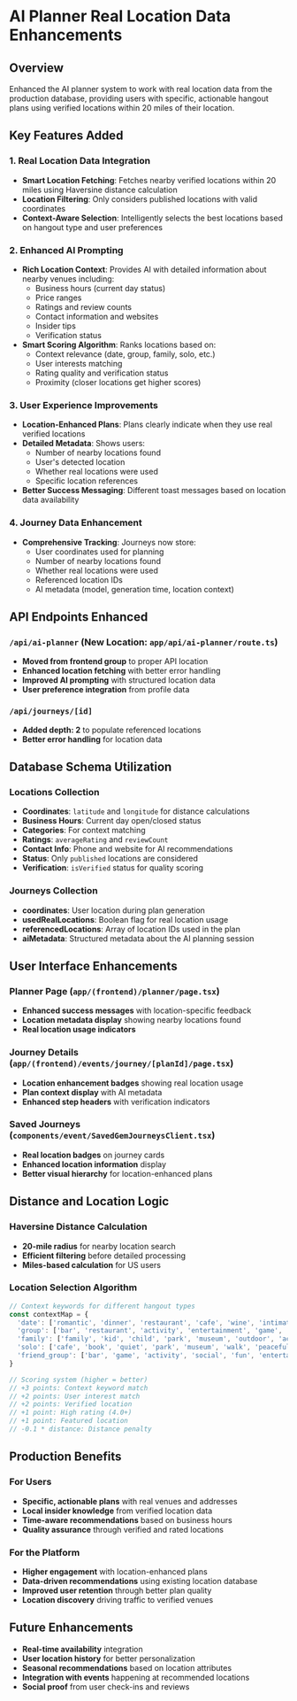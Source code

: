 # AI Planner Real Location Data Enhancements

## Overview
Enhanced the AI planner system to work with real location data from the production database, providing users with specific, actionable hangout plans using verified locations within 20 miles of their location.

## Key Features Added

### 1. Real Location Data Integration
- **Smart Location Fetching**: Fetches nearby verified locations within 20 miles using Haversine distance calculation
- **Location Filtering**: Only considers published locations with valid coordinates
- **Context-Aware Selection**: Intelligently selects the best locations based on hangout type and user preferences

### 2. Enhanced AI Prompting
- **Rich Location Context**: Provides AI with detailed information about nearby venues including:
  - Business hours (current day status)
  - Price ranges
  - Ratings and review counts
  - Contact information and websites
  - Insider tips
  - Verification status
- **Smart Scoring Algorithm**: Ranks locations based on:
  - Context relevance (date, group, family, solo, etc.)
  - User interests matching
  - Rating quality and verification status
  - Proximity (closer locations get higher scores)

### 3. User Experience Improvements
- **Location-Enhanced Plans**: Plans clearly indicate when they use real verified locations
- **Detailed Metadata**: Shows users:
  - Number of nearby locations found
  - User's detected location
  - Whether real locations were used
  - Specific location references
- **Better Success Messaging**: Different toast messages based on location data availability

### 4. Journey Data Enhancement
- **Comprehensive Tracking**: Journeys now store:
  - User coordinates used for planning
  - Number of nearby locations found
  - Whether real locations were used
  - Referenced location IDs
  - AI metadata (model, generation time, location context)

## API Endpoints Enhanced

### `/api/ai-planner` (New Location: `app/api/ai-planner/route.ts`)
- **Moved from frontend group** to proper API location
- **Enhanced location fetching** with better error handling
- **Improved AI prompting** with structured location data
- **User preference integration** from profile data

### `/api/journeys/[id]`
- **Added depth: 2** to populate referenced locations
- **Better error handling** for location data

## Database Schema Utilization

### Locations Collection
- **Coordinates**: `latitude` and `longitude` for distance calculations
- **Business Hours**: Current day open/closed status
- **Categories**: For context matching
- **Ratings**: `averageRating` and `reviewCount`
- **Contact Info**: Phone and website for AI recommendations
- **Status**: Only `published` locations are considered
- **Verification**: `isVerified` status for quality scoring

### Journeys Collection
- **coordinates**: User location during plan generation
- **usedRealLocations**: Boolean flag for real location usage
- **referencedLocations**: Array of location IDs used in the plan
- **aiMetadata**: Structured metadata about the AI planning session

## User Interface Enhancements

### Planner Page (`app/(frontend)/planner/page.tsx`)
- **Enhanced success messages** with location-specific feedback
- **Location metadata display** showing nearby locations found
- **Real location usage indicators**

### Journey Details (`app/(frontend)/events/journey/[planId]/page.tsx`)
- **Location enhancement badges** showing real location usage
- **Plan context display** with AI metadata
- **Enhanced step headers** with verification indicators

### Saved Journeys (`components/event/SavedGemJourneysClient.tsx`)
- **Real location badges** on journey cards
- **Enhanced location information** display
- **Better visual hierarchy** for location-enhanced plans

## Distance and Location Logic

### Haversine Distance Calculation
- **20-mile radius** for nearby location search
- **Efficient filtering** before detailed processing
- **Miles-based calculation** for US users

### Location Selection Algorithm
```typescript
// Context keywords for different hangout types
const contextMap = {
  'date': ['romantic', 'dinner', 'restaurant', 'cafe', 'wine', 'intimate', 'cozy', 'view'],
  'group': ['bar', 'restaurant', 'activity', 'entertainment', 'game', 'music', 'social'],
  'family': ['family', 'kid', 'child', 'park', 'museum', 'outdoor', 'activity', 'fun'],
  'solo': ['cafe', 'book', 'quiet', 'park', 'museum', 'walk', 'peaceful', 'solo'],
  'friend_group': ['bar', 'game', 'activity', 'social', 'fun', 'entertainment', 'food']
}

// Scoring system (higher = better)
// +3 points: Context keyword match
// +2 points: User interest match  
// +2 points: Verified location
// +1 point: High rating (4.0+)
// +1 point: Featured location
// -0.1 * distance: Distance penalty
```

## Production Benefits

### For Users
- **Specific, actionable plans** with real venues and addresses
- **Local insider knowledge** from verified location data
- **Time-aware recommendations** based on business hours
- **Quality assurance** through verified and rated locations

### For the Platform
- **Higher engagement** with location-enhanced plans
- **Data-driven recommendations** using existing location database
- **Improved user retention** through better plan quality
- **Location discovery** driving traffic to verified venues

## Future Enhancements
- **Real-time availability** integration
- **User location history** for better personalization
- **Seasonal recommendations** based on location attributes
- **Integration with events** happening at recommended locations
- **Social proof** from user check-ins and reviews 